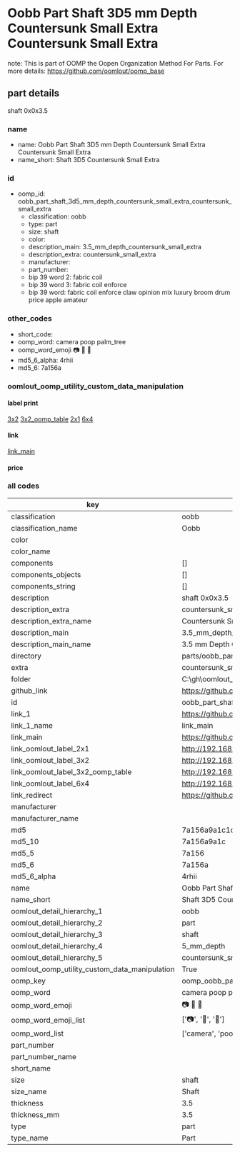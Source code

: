# Oobb Part Shaft 3D5 mm Depth Countersunk Small Extra Countersunk Small Extra  

note: This is part of OOMP the Oopen Organization Method For Parts. For more details: https://github.com/oomlout/oomp_base

##  part details
  



shaft 0x0x3.5



### name
* name: Oobb Part Shaft 3D5 mm Depth Countersunk Small Extra Countersunk Small Extra
* name_short: Shaft 3D5 Countersunk Small Extra
### id
* oomp_id: oobb_part_shaft_3d5_mm_depth_countersunk_small_extra_countersunk_small_extra
  * classification: oobb
  * type: part
  * size: shaft
  * color: 
  * description_main: 3.5_mm_depth_countersunk_small_extra
  * description_extra: countersunk_small_extra
  * manufacturer: 
  * part_number: 
  * bip 39 word 2: fabric coil
  * bip 39 word 3: fabric coil enforce
  * bip 39 word: fabric coil enforce claw opinion mix luxury broom drum price apple amateur

### other_codes
* short_code: 
* oomp_word: camera poop palm_tree
* oomp_word_emoji :camera: :poop: :palm_tree:
* md5_6_alpha: 4rhii
* md5_6: 7a156a






### oomlout_oomp_utility_custom_data_manipulation
#### label print
[3x2](http://192.168.1.245:1112/?label=oomp%204rhii)
[3x2_oomp_table](http://192.168.1.108:1112/?label=oomp%204rhii)
[2x1](http://192.168.1.242:1112/?label=oomp%204rhii)
[6x4](http://192.168.1.55:1112/?label=oomp%204rhii)    

#### link

[link_main](https://github.com/oomlout/oomlout_oobb_version_4_generated_parts/tree/main/navigation_oomp/oobb/part/shaft/3.5_mm_depth_countersunk_small_extra/countersunk_small_extra/part)                              

#### price







### all codes 
| key | value |  
| --- | --- |  
| classification | oobb |  
| classification_name | Oobb |  
| color |  |  
| color_name |  |  
| components | [] |  
| components_objects | [] |  
| components_string | [] |  
| description | shaft 0x0x3.5 |  
| description_extra | countersunk_small_extra |  
| description_extra_name | Countersunk Small Extra |  
| description_main | 3.5_mm_depth_countersunk_small_extra |  
| description_main_name | 3.5 mm Depth Countersunk Small Extra |  
| directory | parts/oobb_part_shaft_3d5_mm_depth_countersunk_small_extra_countersunk_small_extra |  
| extra | countersunk_small |  
| folder | C:\gh\oomlout_oobb_version_4_generated_parts\parts\oobb_part_shaft_3d5_mm_depth_countersunk_small_extra_countersunk_small_extra |  
| github_link | https://github.com/oomlout/oomlout_oomp_part_src/tree/main/parts/oobb_part_shaft_3d5_mm_depth_countersunk_small_extra_countersunk_small_extra |  
| id | oobb_part_shaft_3d5_mm_depth_countersunk_small_extra_countersunk_small_extra |  
| link_1 | https://github.com/oomlout/oomlout_oobb_version_4_generated_parts/tree/main/navigation_oomp/oobb/part/shaft/3.5_mm_depth_countersunk_small_extra/countersunk_small_extra/part |  
| link_1_name | link_main |  
| link_main | https://github.com/oomlout/oomlout_oobb_version_4_generated_parts/tree/main/navigation_oomp/oobb/part/shaft/3.5_mm_depth_countersunk_small_extra/countersunk_small_extra/part |  
| link_oomlout_label_2x1 | http://192.168.1.242:1112/?label=oomp%204rhii |  
| link_oomlout_label_3x2 | http://192.168.1.245:1112/?label=oomp%204rhii |  
| link_oomlout_label_3x2_oomp_table | http://192.168.1.108:1112/?label=oomp%204rhii |  
| link_oomlout_label_6x4 | http://192.168.1.55:1112/?label=oomp%204rhii |  
| link_redirect | https://github.com/oomlout/oomlout_oobb_version_4_generated_parts/tree/main/parts/oobb_shaft_3d5_ex_countersunk_small |  
| manufacturer |  |  
| manufacturer_name |  |  
| md5 | 7a156a9a1c1cd0aa384db2a0944b528b |  
| md5_10 | 7a156a9a1c |  
| md5_5 | 7a156 |  
| md5_6 | 7a156a |  
| md5_6_alpha | 4rhii |  
| name | Oobb Part Shaft 3D5 mm Depth Countersunk Small Extra Countersunk Small Extra |  
| name_short | Shaft 3D5 Countersunk Small Extra |  
| oomlout_detail_hierarchy_1 | oobb |  
| oomlout_detail_hierarchy_2 | part |  
| oomlout_detail_hierarchy_3 | shaft |  
| oomlout_detail_hierarchy_4 | 5_mm_depth |  
| oomlout_detail_hierarchy_5 | countersunk_small_extra |  
| oomlout_oomp_utility_custom_data_manipulation | True |  
| oomp_key | oomp_oobb_part_shaft_3d5_mm_depth_countersunk_small_extra_countersunk_small_extra |  
| oomp_word | camera poop palm_tree |  
| oomp_word_emoji | :camera: :poop: :palm_tree: |  
| oomp_word_emoji_list | [':camera:', ':poop:', ':palm_tree:'] |  
| oomp_word_list | ['camera', 'poop', 'palm_tree'] |  
| part_number |  |  
| part_number_name |  |  
| short_name |  |  
| size | shaft |  
| size_name | Shaft |  
| thickness | 3.5 |  
| thickness_mm | 3.5 |  
| type | part |  
| type_name | Part |  
